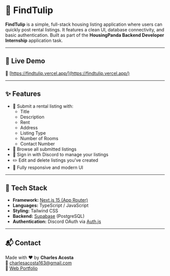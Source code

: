 # 🌷 FindTulip

**FindTulip** is a simple, full-stack housing listing application where users can quickly post rental listings. It features a clean UI, database connectivity, and basic authentication. Built as part of the **HousingPanda Backend Developer Internship** application task.

---

## 🚀 Live Demo

🔗 [https://findtulip.vercel.app/](https://findtulip.vercel.app/)

---

## ✨ Features

- 📌 Submit a rental listing with:
  - Title
  - Description
  - Rent
  - Address
  - Listing Type
  - Number of Rooms
  - Contact Number
- 📄 Browse all submitted listings
- 🔐 Sign in with Discord to manage your listings
- ✏️ Edit and delete listings you've created
- 🎨 Fully responsive and modern UI

---

## 🧰 Tech Stack

- **Framework:** [Next.js 15 (App Router)](https://nextjs.org/)
- **Languages:** TypeScript / JavaScript
- **Styling:** Tailwind CSS
- **Backend:** [Supabase](https://supabase.com/) (PostgreSQL)
- **Authentication:** Discord OAuth via [Auth.js](https://authjs.dev/)

---

## 📬 Contact

Made with ❤️ by **Charles Acosta**  
📧 charlesacosta163@gmail.com  
🔗 [Web Portfolio](https://charlesac.dev)

